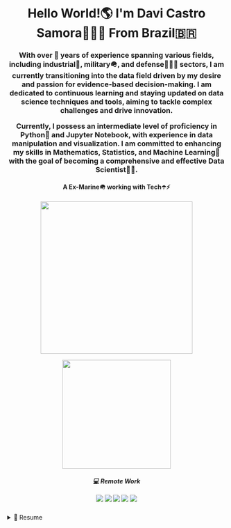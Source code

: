<h1 align='center'>
 Hello World!🌎 I'm Davi Castro Samora🧑🏽‍💻 From Brazil🇧🇷

</h1>

<h3 align= 'center'>
With over 🎱 years of experience spanning various fields, including industrial🧰, military🪖, and defense👨🏽‍💼 sectors, I am currently transitioning into the data field driven by my desire and passion for evidence-based decision-making. I am dedicated to continuous learning and staying updated on data science techniques and tools, aiming to tackle complex challenges and drive innovation.

Currently, I possess an intermediate level of proficiency in Python🐍 and Jupyter Notebook, with experience in data manipulation and visualization. I am committed to enhancing my skills in Mathematics, Statistics, and Machine Learning🤖 with the goal of becoming a comprehensive and effective Data Scientist👨‍🔬.
<h4 align= 'center'>
A Ex-Marine🪖 working with Tech☂️⚡
</h4>

<p align='center'>
  <a href="#"><img src="https://github-readme-stats.vercel.app/api?username=SamoraDC&show_icons=true&count_private=true&theme=dark" width="350"></a>
</p>
<p align= 'center'>
<a href='#'><img src="https://github-readme-stats.vercel.app/api/top-langs/?username=SamoraDC" width="250"></a>
</p>
             
<h5 align='center'>
  💻 Remote Work<br/><br/>
  <img src="https://img.shields.io/badge/acer%20Aspire%205-83B81A?style=for-the-badge&logo=acer&logoColor=white" /> 
  <img src="https://img.shields.io/badge/Windows_11-0078d4?style=for-the-badge&logo=windows-11&logoColor=white" />
  <img src="https://img.shields.io/badge/Ryzen-7%205700U%20series%20-%230071C5.svg?&style=for-the-badge&logo=AMD&Color=white" />
  <img src="https://img.shields.io/badge/RAM-8GB-%230071C5.svg?&style=for-the-badge&logoColor=white" />
  <img src="https://img.shields.io/badge/Radeon-Graphics%20-%2376B900.svg?&style=for-the-badge&logo=AMD&logoColor=white" />
</h5>

<details>
<summary>📃 Resume</summary>

 <p aling='center'>

 ## Graduation:👨🏽‍🎓

### Internacional Trade🚢💵
📅Jan.2021 - Current
#### University Estácio de Sá
Jacareí, Brazil

### Courses and Certificates

### Santader Ciência de Dados(Data Science) BootCamp👨‍💻
📅Aug.2023 - Current
#### Digital Inovation One 
Online 

### Potência Tech powered by iFood | Ciência de Dados(Data Science)👨‍💻
📅Jun.2023 - Current
#### Digital Inovation One 
Online

### Certificate in Mechatronics👨‍💻
📅Jan.2016 - Dez.2018
#### Colégio Pentágono 
Santo André, Brazil

### Certificate in Automotive Mechanic👨‍🔧
📅Jan.2015 - Dez.2016
#### SENAI 
São Bernado do Campo, Brazil


## Experience🧑🏽‍💼

### - Amazônia Azul Tecnologia de Defesa S.A:electron:
📅Apr.2023 - Current
#### Technician in Defense Technology👨‍💼👨‍💻    

São Paulo, Brazil

### - Brazilian Navy/Marines🪖
📅Jan.2020 - Apr.2023
#### Specialized Military🔫🎖️
Florianópolis/Itajaí/Santos/Rio de Janeiro/São Sebastião/São Paulo, Brazil

### - Ford Motor Company🚗
📅Jan.2015 - Jul.2019
#### Automotive Mechanic Assistent/Production Assembler🔧🔩
São Bernardo do Campo, Brazil

<p align='center'>
<a href="https://www.linkedin.com/in/samoradc/">
    <img src="https://img.shields.io/badge/linkedin-%230077B5.svg?&style=for-the-badge&logo=linkedin&logoColor=white" />
 </a>&nbsp;&nbsp;
</p>










